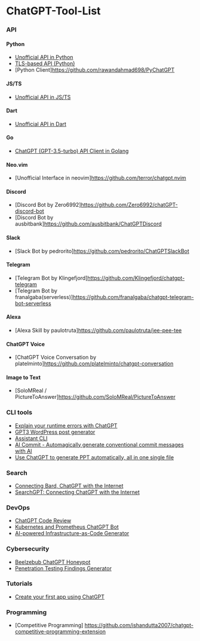 # ChatGPT-Tool-List

### API

#### Python

- [Unofficial API in Python](https://github.com/acheong08/ChatGPT)
- [TLS-based API (Python)](https://github.com/rawandahmad698/PyChatGPT)
- [Python Client]https://github.com/rawandahmad698/PyChatGPT

#### JS/TS

- [Unofficial API in JS/TS](https://github.com/transitive-bullshit/chatgpt-api)

#### Dart

- [Unofficial API in Dart](https://github.com/MisterJimson/chatgpt_api_dart)

#### Go

- [ChatGPT (GPT-3.5-turbo) API Client in Golang](https://github.com/AlmazDelDiablo/gpt3-5-turbo-go)

#### Neo.vim

- [Unofficial Interface in neovim]https://github.com/terror/chatgpt.nvim

#### Discord

- [Discord Bot by Zero6992]https://github.com/Zero6992/chatGPT-discord-bot
- [Discord Bot by ausbitbank]https://github.com/ausbitbank/ChatGPTDiscord

#### Slack

- [Slack Bot by pedrorito]https://github.com/pedrorito/ChatGPTSlackBot

#### Telegram

- [Telegram Bot by Klingefjord]https://github.com/Klingefjord/chatgpt-telegram
- [Telegram Bot by franalgaba(serverless)]https://github.com/franalgaba/chatgpt-telegram-bot-serverless

#### Alexa

- [Alexa Skill by paulotruta]https://github.com/paulotruta/jee-pee-tee

#### ChatGPT Voice

- [ChatGPT Voice Conversation by platelminto]https://github.com/platelminto/chatgpt-conversation

#### Image to Text

- [SoloMReal / PictureToAnswer]https://github.com/SoloMReal/PictureToAnswer

### CLI tools

- [Explain your runtime errors with ChatGPT](https://github.com/shobrook/stackexplain)
- [GPT3 WordPress post generator](https://github.com/nicolaballotta/gtp3-wordpress-post-generator)
- [Assistant CLI](https://github.com/diciaup/assistant-cli)
- [AI Commit - Automagically generate conventional commit messages with AI](https://github.com/guanguans/ai-commit)
- [Use ChatGPT to generate PPT automatically, all in one single file](https://github.com/williamfzc/chat-gpt-ppt)


### Search

- [Connecting Bard, ChatGPT with the Internet](https://github.com/SingularityLabs-ai/beyond-bard-mini)
- [SearchGPT: Connecting ChatGPT with the Internet](https://github.com/tobiasbueschel/search-gpt)


### DevOps

- [ChatGPT Code Review](https://github.com/kxxt/chatgpt-action)
- [Kubernetes and Prometheus ChatGPT Bot](https://github.com/robusta-dev/kubernetes-chatgpt-bot)
- [AI-powered Infrastructure-as-Code Generator](https://github.com/gofireflyio/aiac)

### Cybersecurity

- [Beelzebub ChatGPT Honeypot](https://github.com/mariocandela/beelzebub)
- [Penetration Testing Findings Generator](https://github.com/Stratus-Security/FinGen)

### Tutorials

- [Create your first app using ChatGPT](https://genez.io/blog/create-your-first-app-using-chatgpt/)

### Programming

- [Competitive Programming] https://github.com/ishandutta2007/chatgpt-competitive-programming-extension

